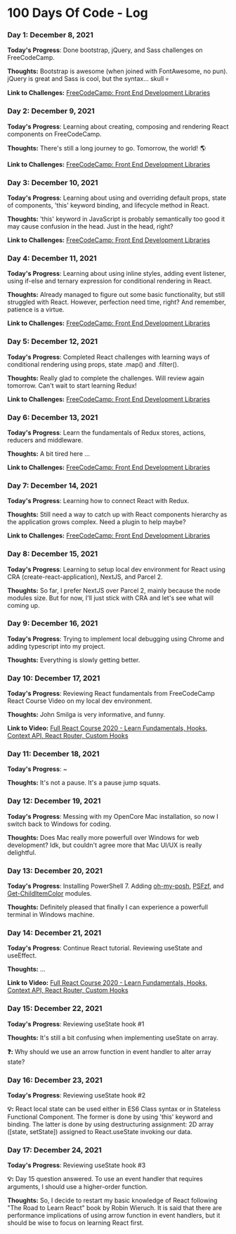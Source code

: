 # 100 Days Of Code - Log

### Day 1: December 8, 2021

**Today's Progress**: Done bootstrap, jQuery, and Sass challenges on FreeCodeCamp.

**Thoughts:** Bootstrap is awesome (when joined with FontAwesome, no pun). jQuery is great and Sass is cool, but the syntax... skull :skull:

**Link to Challenges:** [FreeCodeCamp: Front End Development Libraries](https://www.freecodecamp.org/learn/front-end-development-libraries/)

### Day 2: December 9, 2021

**Today's Progress**: Learning about creating, composing and rendering React components on FreeCodeCamp.

**Thoughts:** There's still a long journey to go. Tomorrow, the world! :earth_americas:

**Link to Challenges:** [FreeCodeCamp: Front End Development Libraries](https://www.freecodecamp.org/learn/front-end-development-libraries/)

### Day 3: December 10, 2021

**Today's Progress**: Learning about using and overriding default props, state of components, 'this' keyword binding, and lifecycle method in React.

**Thoughts:** 'this' keyword in JavaScript is probably semantically too good it may cause confusion in the head. Just in the head, right? 

**Link to Challenges:** [FreeCodeCamp: Front End Development Libraries](https://www.freecodecamp.org/learn/front-end-development-libraries/)

### Day 4: December 11, 2021

**Today's Progress**: Learning about using inline styles, adding event listener, using if-else and ternary expression for conditional rendering in React.

**Thoughts:** Already managed to figure out some basic functionality, but still struggled with React. However, perfection need time, right? And remember, patience is a virtue.

**Link to Challenges:** [FreeCodeCamp: Front End Development Libraries](https://www.freecodecamp.org/learn/front-end-development-libraries/)

### Day 5: December 12, 2021

**Today's Progress**: Completed React challenges with learning ways of conditional rendering using props, state .map() and .filter().

**Thoughts:** Really glad to complete the challenges. Will review again tomorrow. Can't wait to start learning Redux!

**Link to Challenges:** [FreeCodeCamp: Front End Development Libraries](https://www.freecodecamp.org/learn/front-end-development-libraries/)

### Day 6: December 13, 2021

**Today's Progress**: Learn the fundamentals of Redux stores, actions, reducers and middleware.

**Thoughts:** A bit tired here ...

**Link to Challenges:** [FreeCodeCamp: Front End Development Libraries](https://www.freecodecamp.org/learn/front-end-development-libraries/)

### Day 7: December 14, 2021

**Today's Progress**: Learning how to connect React with Redux.

**Thoughts:** Still need a way to catch up with React components hierarchy as the application grows complex. Need a plugin to help maybe?

**Link to Challenges:** [FreeCodeCamp: Front End Development Libraries](https://www.freecodecamp.org/learn/front-end-development-libraries/)

### Day 8: December 15, 2021

**Today's Progress**: Learning to setup local dev environment for React using CRA (create-react-application), NextJS, and Parcel 2.

**Thoughts:** So far, I prefer NextJS over Parcel 2, mainly because the node modules size. But for now, I'll just stick with CRA and let's see what will coming up.

### Day 9: December 16, 2021

**Today's Progress**: Trying to implement local debugging using Chrome and adding typescript into my project.

**Thoughts:** Everything is slowly getting better.

### Day 10: December 17, 2021

**Today's Progress**: Reviewing React fundamentals from FreeCodeCamp React Course Video on my local dev environment.

**Thoughts:** John Smilga is very informative, and funny.

**Link to Video:** [Full React Course 2020 - Learn Fundamentals, Hooks, Context API, React Router, Custom Hooks](https://www.youtube.com/watch?v=4UZrsTqkcW4)

### Day 11: December 18, 2021

**Today's Progress**: ~

**Thoughts:** It's not a pause. It's a pause jump squats.

### Day 12: December 19, 2021

**Today's Progress**: Messing with my OpenCore Mac installation, so now I switch back to Windows for coding.

**Thoughts:** Does Mac really more powerfull over Windows for web development? Idk, but couldn't agree more that Mac UI/UX is really delightful.

### Day 13: December 20, 2021

**Today's Progress**: Installing PowerShell 7. Adding [oh-my-posh](https://ohmyposh.dev/), [PSFzf](https://github.com/kelleyma49/PSFzf), and [Get-ChildItemColor](https://github.com/joonro/Get-ChildItemColor) modules.

**Thoughts:** Definitely pleased that finally I can experience a powerfull terminal in Windows machine.

### Day 14: December 21, 2021

**Today's Progress**: Continue React tutorial. Reviewing useState and useEffect.

**Thoughts:** ...

**Link to Video:** [Full React Course 2020 - Learn Fundamentals, Hooks, Context API, React Router, Custom Hooks](https://www.youtube.com/watch?v=4UZrsTqkcW4)

### Day 15: December 22, 2021

**Today's Progress**: Reviewing useState hook #1

**Thoughts:** It's still a bit confusing when implementing useState on array.

**:question::** Why should we use an arrow function in event handler to alter array state?

### Day 16: December 23, 2021

**Today's Progress**: Reviewing useState hook #2

**:bulb::** React local state can be used either in ES6 Class syntax or in Stateless Functional Component. The former is done by using 'this' keyword and binding. The latter is done by using destructuring assignment: 2D array ([state, setState]) assigned to React.useState invoking our data.

### Day 17: December 24, 2021

**Today's Progress**: Reviewing useState hook #3 

**:bulb::** Day 15 question answered. To use an event handler that requires arguments, I should use a higher-order function.

**Thoughts:** So, I decide to restart my basic knowledge of React following "The Road to Learn React" book by Robin Wieruch. It is said that there are performance implications of using arrow function in event handlers, but it should be wise to focus on learning React first.


<!--
### Day 1: June 27, Monday

**Today's Progress**: I've gone through many exercises on FreeCodeCamp.

**Thoughts** I've recently started coding, and it's a great feeling when I finally solve an algorithm challenge after a lot of attempts and hours spent.

**Link(s) to work**: [Calculator App](http://www.example.com)

**Link(s) to work**
1. [Find the Longest Word in a String](https://www.freecodecamp.com/challenges/find-the-longest-word-in-a-string)
2. [Title Case a Sentence](https://www.freecodecamp.com/challenges/title-case-a-sentence)
 -->
